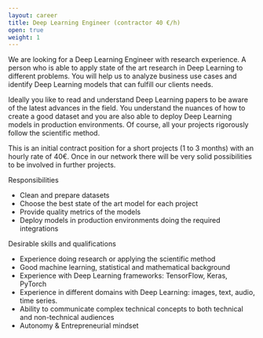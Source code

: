 ```yaml
---
layout: career
title: Deep Learning Engineer (contractor 40 €/h)
open: true
weight: 1
---
```


We are looking for a Deep Learning Engineer with research experience. A person who is able to apply state of the art research in Deep Learning to different problems. You will help us to analyze business use cases and identify Deep Learning models that can fulfill our clients needs.
 
Ideally you like to read and understand Deep Learning papers to be aware of the latest advances in the field. You understand the nuances of how to create a good dataset and you are also able to deploy Deep Learning models in production environments. Of course, all your projects rigorously follow the scientific method.

This is an initial contract position for a short projects (1 to 3 months) with an hourly rate of 40€. Once in our network there will be very solid possibilities to be involved in further projects.

Responsibilities
* Clean and prepare datasets
* Choose the best state of the art model for each project
* Provide quality metrics of the models
* Deploy models in production environments doing the required integrations

Desirable skills and qualifications
* Experience doing research or applying the scientific method
* Good machine learning, statistical and mathematical background
* Experience with Deep Learning frameworks: TensorFlow, Keras, PyTorch
* Experience in different domains with Deep Learning: images, text, audio, time series.
* Ability to communicate complex technical concepts to both technical and non-technical audiences 
* Autonomy & Entrepreneurial mindset
